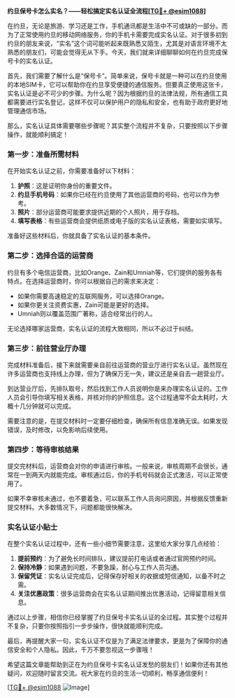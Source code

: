**约旦保号卡怎么实名？——轻松搞定实名认证全流程[[TG💪+ @esim1088](https://t.me/s/esim1088)]**

在约旦，无论是旅游、学习还是工作，手机通讯都是生活中不可或缺的一部分。而为了正常使用约旦的移动网络服务，你的手机卡需要完成实名认证。对于很多初到约旦的朋友来说，“实名”这个词可能听起来既熟悉又陌生，尤其是对语言环境不太熟悉的朋友们，可能会觉得无从下手。今天，我们就来详细聊聊如何在约旦完成保号卡的实名认证。

首先，我们需要了解什么是“保号卡”。简单来说，保号卡就是一种可以在约旦使用的本地SIM卡，它可以帮助你在约旦享受便捷的通信服务。但要真正使用这张卡，实名认证是必不可少的步骤。为什么呢？因为根据约旦的法律法规，所有通信工具都需要进行实名登记，这样不仅可以保护用户的隐私和安全，也有助于政府更好地管理通信市场。

那么，实名认证具体需要哪些步骤呢？其实整个流程并不复杂，只要按照以下步骤操作，就能顺利搞定！

### 第一步：准备所需材料

在开始实名认证之前，你需要准备好以下材料：

1. **护照**：这是证明你身份的重要文件。
2. **约旦手机号码**：如果你已经在约旦使用了其他运营商的号码，也可以作为参考。
3. **照片**：部分运营商可能要求提供近期的个人照片，用于存档。
4. **填写表格**：有些运营商会提供纸质或电子版的实名认证表格，需要如实填写。

准备好这些材料后，你就具备了实名认证的基本条件。

### 第二步：选择合适的运营商

约旦有多个电信运营商，比如Orange、Zain和Umniah等，它们提供的服务各有特点。在选择运营商时，你可以根据自己的需求来决定：

- 如果你需要高速稳定的互联网服务，可以选择Orange。
- 如果你更关注资费实惠，Zain可能是更好的选择。
- Umniah则以覆盖范围广著称，适合经常出行的人。

无论选择哪家运营商，实名认证的流程大致相同，所以不必过于纠结。

### 第三步：前往营业厅办理

完成材料准备后，接下来就需要亲自前往运营商的营业厅进行实名认证。虽然现在许多运营商也支持线上办理，但为了确保万无一失，建议还是亲自去一趟营业厅。

到达营业厅后，先排队取号，然后找到工作人员说明你是来办理实名认证的。工作人员会引导你填写相关表格，并核对你的护照信息。这个过程通常不会太耗时，大概十几分钟就可以完成。

需要注意的是，在提交材料时一定要仔细检查，确保所有信息准确无误。如果发现错误，及时修改，以免影响后续使用。

### 第四步：等待审核结果

提交完材料后，运营商会对你的申请进行审核。一般来说，审核周期不会很长，通常在一到两天内就能完成。审核通过后，你的手机号码就会正式激活，可以正常使用了。

如果不幸审核未通过，也不要着急，可以联系工作人员询问原因，并根据反馈重新提交材料。大多数情况下，问题都能很快解决。

### 实名认证小贴士

在整个实名认证过程中，还有一些小细节需要注意，这里给大家分享几点经验：

1. **提前预约**：为了避免长时间排队，建议提前打电话或者通过官网预约时间。
2. **保持冷静**：如果遇到问题，不要急躁，耐心与工作人员沟通。
3. **保留凭证**：实名认证完成后，记得保存好相关的收据或短信通知，以备不时之需。
4. **关注优惠政策**：很多运营商会在实名认证期间推出优惠活动，记得留意相关信息。

通过以上步骤，相信你已经掌握了约旦保号卡实名认证的全过程。其实整个过程并不复杂，只要你按照指引一步步操作，很快就能顺利完成。

最后，再提醒大家一句，实名认证不仅是为了满足法律要求，更是为了保障你的通信安全和个人隐私。因此，千万不要忽视这一步骤哦！

希望这篇文章能帮助到正在为约旦保号卡实名认证发愁的朋友们！如果你还有其他疑问，欢迎随时留言交流。祝大家在约旦的生活一切顺利，畅享通信便利！

[[TG💪+ @esim1088](https://t.me/s/esim1088) ![Image](https://i.postimg.cc/4NQfJmqS/Snipaste-2025-05-13-00-14-12.png)]